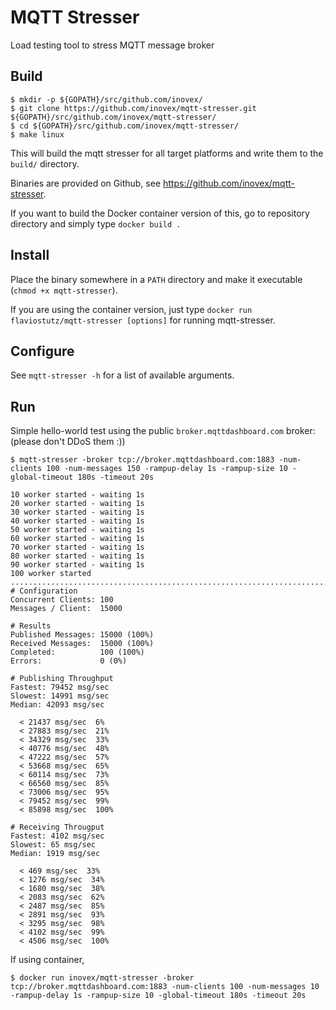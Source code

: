 # MQTT Stresser

Load testing tool to stress MQTT message broker

## Build

```
$ mkdir -p ${GOPATH}/src/github.com/inovex/
$ git clone https://github.com/inovex/mqtt-stresser.git ${GOPATH}/src/github.com/inovex/mqtt-stresser/
$ cd ${GOPATH}/src/github.com/inovex/mqtt-stresser/
$ make linux
```

This will build the mqtt stresser for all target platforms and write them to the ``build/`` directory.

Binaries are provided on Github, see https://github.com/inovex/mqtt-stresser.

If you want to build the Docker container version of this, go to repository directory and simply type ``docker build .``

## Install

Place the binary somewhere in a ``PATH`` directory and make it executable (``chmod +x mqtt-stresser``).

If you are using the container version, just type ``docker run flaviostutz/mqtt-stresser [options]`` for running mqtt-stresser.

## Configure

See ``mqtt-stresser -h`` for a list of available arguments.

## Run

Simple hello-world test using the public ``broker.mqttdashboard.com`` broker: (please don't DDoS them :))

```
$ mqtt-stresser -broker tcp://broker.mqttdashboard.com:1883 -num-clients 100 -num-messages 150 -rampup-delay 1s -rampup-size 10 -global-timeout 180s -timeout 20s

10 worker started - waiting 1s
20 worker started - waiting 1s
30 worker started - waiting 1s
40 worker started - waiting 1s
50 worker started - waiting 1s
60 worker started - waiting 1s
70 worker started - waiting 1s
80 worker started - waiting 1s
90 worker started - waiting 1s
100 worker started
....................................................................................................
# Configuration
Concurrent Clients: 100
Messages / Client:  15000

# Results
Published Messages: 15000 (100%)
Received Messages:  15000 (100%)
Completed:          100 (100%)
Errors:             0 (0%)

# Publishing Throughput
Fastest: 79452 msg/sec
Slowest: 14991 msg/sec
Median: 42093 msg/sec

  < 21437 msg/sec  6%
  < 27883 msg/sec  21%
  < 34329 msg/sec  33%
  < 40776 msg/sec  48%
  < 47222 msg/sec  57%
  < 53668 msg/sec  65%
  < 60114 msg/sec  73%
  < 66560 msg/sec  85%
  < 73006 msg/sec  95%
  < 79452 msg/sec  99%
  < 85898 msg/sec  100%

# Receiving Througput
Fastest: 4102 msg/sec
Slowest: 65 msg/sec
Median: 1919 msg/sec

  < 469 msg/sec  33%
  < 1276 msg/sec  34%
  < 1680 msg/sec  38%
  < 2083 msg/sec  62%
  < 2487 msg/sec  85%
  < 2891 msg/sec  93%
  < 3295 msg/sec  98%
  < 4102 msg/sec  99%
  < 4506 msg/sec  100%
```

If using container, 
```
$ docker run inovex/mqtt-stresser -broker tcp://broker.mqttdashboard.com:1883 -num-clients 100 -num-messages 10 -rampup-delay 1s -rampup-size 10 -global-timeout 180s -timeout 20s
```
